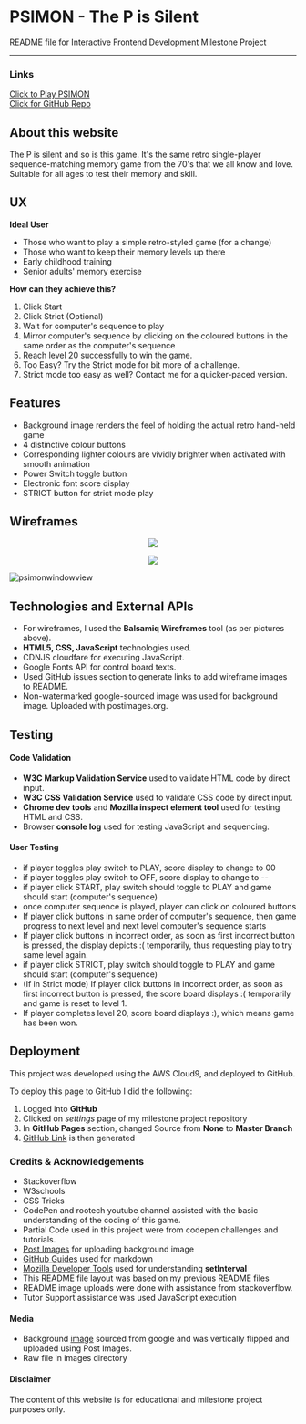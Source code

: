 
# PSIMON - The P is Silent

README file for Interactive Frontend Development Milestone Project

-----

### Links

[Click to Play PSIMON](https://sheldon18.github.io/psimon-game-milestone2/) </br>
[Click for GitHub Repo](https://github.com/sheldon18/psimon-game-milestone2/)


## About this website

The P is silent and so is this game. It's the same retro single-player sequence-matching memory game from the 70's that we all know and love. 
Suitable for all ages to test their memory and skill. 


## UX

__Ideal User__
- Those who want to play a simple retro-styled game (for a change)
- Those who want to keep their memory levels up there
- Early childhood training
- Senior adults' memory exercise

__How can they achieve this?__
1. Click Start 
2. Click Strict (Optional)
3. Wait for computer's sequence to play
4. Mirror computer's sequence by clicking on the coloured buttons in the same order as the computer's sequence
5. Reach level 20 successfully to win the game.
6. Too Easy? Try the Strict mode for bit more of a challenge.
7. Strict mode too easy as well? Contact me for a quicker-paced version.


## Features

- Background image renders the feel of holding the actual retro hand-held game
- 4 distinctive colour buttons
- Corresponding lighter colours are vividly brighter when activated with smooth animation
- Power Switch toggle button
- Electronic font score display
- STRICT button for strict mode play


## Wireframes


<p align="center"><img src="https://user-images.githubusercontent.com/44424348/77587906-b2bb3680-6f4d-11ea-8786-c405c9ea38a9.JPG" /></p>

<p align="center"><img src="https://user-images.githubusercontent.com/44424348/77587948-c6ff3380-6f4d-11ea-8494-c225734a040f.JPG" /></p>

![psimonwindowview](https://user-images.githubusercontent.com/44424348/77587960-cb2b5100-6f4d-11ea-9694-0fdec6ff0622.JPG)


## Technologies and External APIs

- For wireframes, I used the __Balsamiq Wireframes__ tool (as per pictures above).
- __HTML5, CSS, JavaScript__ technologies used.
- CDNJS cloudfare for executing JavaScript.
- Google Fonts API for control board texts.
- Used GitHub issues section to generate links to add wireframe images to README.
- Non-watermarked google-sourced image was used for background image. Uploaded with postimages.org.

## Testing

#### Code Validation

- __W3C Markup Validation Service__ used to validate HTML code by direct input.
- __W3C CSS Validation Service__ used to validate CSS code by direct input.
- __Chrome dev tools__ and __Mozilla inspect element tool__ used for testing HTML and CSS.
- Browser __console log__ used for testing JavaScript and sequencing.


#### User Testing

- if player toggles play switch to PLAY, score display to change to 00
- if player toggles play switch to OFF, score display to change to --
- if player click START, play switch should toggle to PLAY and game should start (computer's sequence)
- once computer sequence is played, player can click on coloured buttons
- If player click buttons in same order of computer's sequence, then game progress to next level and next level computer's sequence starts
- If player click buttons in incorrect order, as soon as first incorrect button is pressed, the display depicts :( temporarily, thus requesting play to try same level again.
- if player click STRICT, play switch should toggle to PLAY and game should start (computer's sequence)
- (If in Strict mode) If player click buttons in incorrect order, as soon as first incorrect button is pressed, the score board displays :( temporarily and game is reset to level 1.
- If player completes level 20, score board displays :), which means game has been won.


## Deployment

This project was developed using the AWS Cloud9, and deployed to GitHub.

To deploy this page to GitHub I did the following:
1. Logged into __GitHub__
2. Clicked on _settings_ page of my milestone project repository
3. In __GitHub Pages__ section, changed Source from __None__ to __Master Branch__
4. [GitHub Link](https://sheldon18.github.io/psimon-game-milestone2/) is then generated


### Credits & Acknowledgements

- Stackoverflow
- W3schools
- CSS Tricks
- CodePen and rootech youtube channel assisted with the basic understanding of the coding of this game.
- Partial Code used in this project were from codepen challenges and tutorials.
- [Post Images](https://postimages.org/) for uploading background image
- [GitHub Guides](https://guides.github.com/features/mastering-markdown/) used for markdown
- [Mozilla Developer Tools](https://developer.mozilla.org/en-US/docs/Web/API/WindowOrWorkerGlobalScope/setInterval) used for understanding __setInterval__
- This README file layout was based on my previous README files
- README image uploads were done with assistance from stackoverflow.
- Tutor Support assistance was used JavaScript execution


#### Media

- Background [image](https://i.postimg.cc/XNdbSVfh/psimon-background.jpg) sourced from google and was vertically flipped and uploaded using Post Images.
- Raw file in images directory


#### Disclaimer

The content of this website is for educational and milestone project purposes only.
